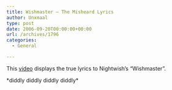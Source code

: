 ```yaml
---
title: Wishmaster – The Misheard Lyrics
author: Unxmaal
type: post
date: 2006-09-20T00:00:00+00:00
url: /archives/1796
categories:
  - General

---
```

This [video][1] displays the true lyrics to Nightwish&#8217;s &#8220;Wishmaster&#8221;. 

\*diddly diddly diddly diddly\*

 [1]: http://youtube.com/watch?v=gg5_mlQOsUQ